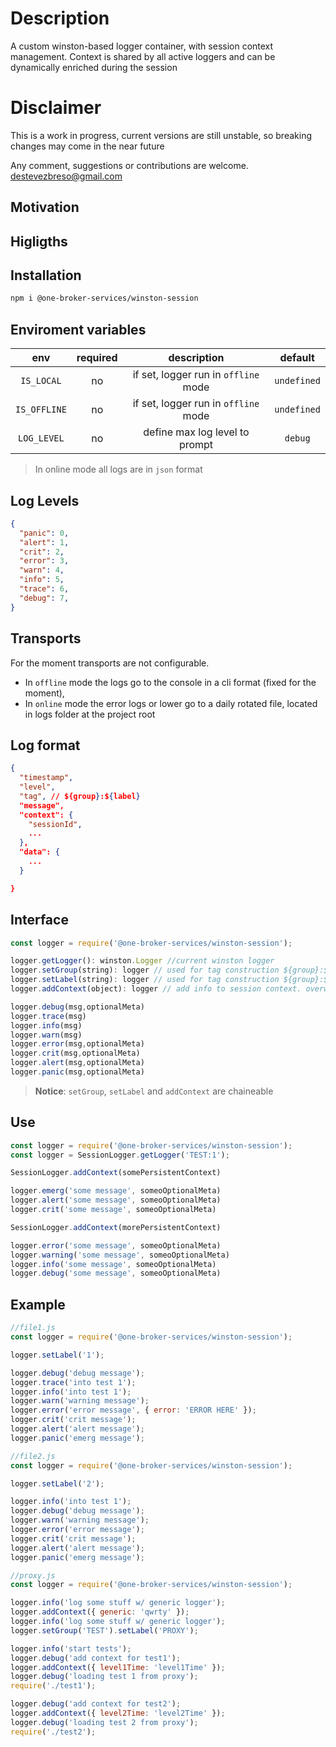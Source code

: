 # Description

A custom winston-based logger container, with session context management. Context is shared by all active loggers and can be dynamically enriched during the session

# Disclaimer

This is a work in progress, current versions are still unstable, so breaking changes may come in the near future

Any comment, suggestions or contributions are welcome.
<destevezbreso@gmail.com>

## Motivation

## Higligths

<!-- * la session es una instancia unica que mantiene sus propiedades persistentes entre todos los ficheros una. Es ideal para los entornos serverless en los que cada llamada a la api es independiente (p.e una lambda unica)
* permite mantener un contexto compartido por todos los loggers de la session. este contexto se puede ir enriqueciendo durante la sesion en cualquier fu
* permite matener simultaneamente varios loggers independientes en una misma session.
Los un logger queda definido  por un label especifico. -->

## Installation

```bash
npm i @one-broker-services/winston-session
```

## Enviroment variables

|env|required|description|default|
|:--:|:--:|:--:|:--:|
|`IS_LOCAL`|no|if set, logger run in `offline` mode| `undefined` |
|`IS_OFFLINE`|no|if set, logger run in `offline` mode| `undefined` |
|`LOG_LEVEL`|no|define max log level to prompt| `debug` |

> In online mode all logs are in `json` format

## Log Levels

```json
{
  "panic": 0,
  "alert": 1,
  "crit": 2,
  "error": 3,
  "warn": 4,
  "info": 5,
  "trace": 6,
  "debug": 7,
}
```

## Transports

For the moment transports are not configurable.

* In `offline` mode the logs go to the console in a cli format (fixed for the moment),
* In `online` mode the error logs or lower go to a daily rotated file, located in logs folder at the project root

## Log format

```json
{
  "timestamp",
  "level",
  "tag", // ${group}:${label}
  "message",
  "context": {
    "sessionId",
    ...
  },
  "data": {
    ...
  }

}
```

## Interface

```javascript
const logger = require('@one-broker-services/winston-session');

logger.getLogger(): winston.Logger //current winston logger
logger.setGroup(string): logger // used for tag construction ${group}:${label}
logger.setLabel(string): logger // used for tag construction ${group}:${label}
logger.addContext(object): logger // add info to session context. overwrite property if already exists. new context will be present in all logs from now on for the duration of the session

logger.debug(msg,optionalMeta)
logger.trace(msg)
logger.info(msg)
logger.warn(msg)
logger.error(msg,optionalMeta)
logger.crit(msg,optionalMeta)
logger.alert(msg,optionalMeta)
logger.panic(msg,optionalMeta)

```

> **Notice**: `setGroup`, `setLabel` and `addContext` are chaineable

## Use

```javascript
const logger = require('@one-broker-services/winston-session');
const logger = SessionLogger.getLogger('TEST:1');

SessionLogger.addContext(somePersistentContext)

logger.emerg('some message', someoOptionalMeta)
logger.alert('some message', someoOptionalMeta)
logger.crit('some message', someoOptionalMeta)

SessionLogger.addContext(morePersistentContext)

logger.error('some message', someoOptionalMeta)
logger.warning('some message', someoOptionalMeta)
logger.info('some message', someoOptionalMeta)
logger.debug('some message', someoOptionalMeta)

```

## Example

```javascript
//file1.js
const logger = require('@one-broker-services/winston-session');

logger.setLabel('1');

logger.debug('debug message');
logger.trace('into test 1');
logger.info('into test 1');
logger.warn('warning message');
logger.error('error message', { error: 'ERROR HERE' });
logger.crit('crit message');
logger.alert('alert message');
logger.panic('emerg message');


```

```javascript
//file2.js
const logger = require('@one-broker-services/winston-session');

logger.setLabel('2');

logger.info('into test 1');
logger.debug('debug message');
logger.warn('warning message');
logger.error('error message');
logger.crit('crit message');
logger.alert('alert message');
logger.panic('emerg message');

```

```javascript
//proxy.js
const logger = require('@one-broker-services/winston-session');

logger.info('log some stuff w/ generic logger');
logger.addContext({ generic: 'qwrty' });
logger.info('log some stuff w/ generic logger');
logger.setGroup('TEST').setLabel('PROXY');

logger.info('start tests');
logger.debug('add context for test1');
logger.addContext({ level1Time: 'level1Time' });
logger.debug('loading test 1 from proxy');
require('./test1');

logger.debug('add context for test2');
logger.addContext({ level2Time: 'level2Time' });
logger.debug('loading test 2 from proxy');
require('./test2');
```
